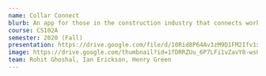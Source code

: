 ```yaml
---
name: Collar Connect
blurb: An app for those in the construction industry that connects workers and employers. Collar Connect makes it easy to find workers with certain skill sets and expertise without having to rely on personal connections.
course: CS102A
semester: 2020 (Fall)
presentation: https://drive.google.com/file/d/10Rid8P64Av3zM9D1FM2Ifv1xdTRQlT_C/view?usp=sharing
image: https://drive.google.com/thumbnail?id=1fDRRZUu_6P7LFi1vZavY8-wsUQvfIWUq
team: Rohit Ghoshal, Ian Erickson, Henry Green
---
```

